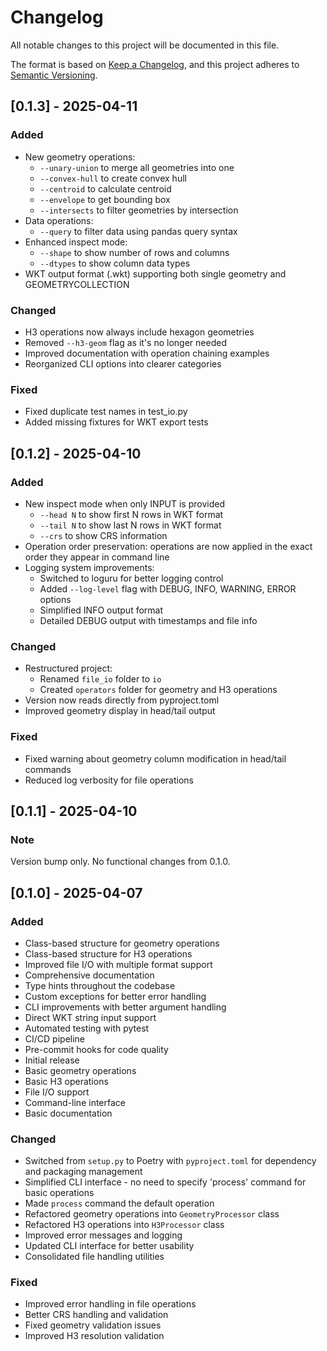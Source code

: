 # Changelog

All notable changes to this project will be documented in this file.

The format is based on [Keep a Changelog](https://keepachangelog.com/en/1.0.0/),
and this project adheres to [Semantic Versioning](https://semver.org/spec/v2.0.0.html).

## [0.1.3] - 2025-04-11

### Added
- New geometry operations:
  - `--unary-union` to merge all geometries into one
  - `--convex-hull` to create convex hull
  - `--centroid` to calculate centroid
  - `--envelope` to get bounding box
  - `--intersects` to filter geometries by intersection
- Data operations:
  - `--query` to filter data using pandas query syntax
- Enhanced inspect mode:
  - `--shape` to show number of rows and columns
  - `--dtypes` to show column data types
- WKT output format (.wkt) supporting both single geometry and GEOMETRYCOLLECTION

### Changed
- H3 operations now always include hexagon geometries
- Removed `--h3-geom` flag as it's no longer needed
- Improved documentation with operation chaining examples
- Reorganized CLI options into clearer categories

### Fixed
- Fixed duplicate test names in test_io.py
- Added missing fixtures for WKT export tests

## [0.1.2] - 2025-04-10

### Added
- New inspect mode when only INPUT is provided
  - `--head N` to show first N rows in WKT format
  - `--tail N` to show last N rows in WKT format
  - `--crs` to show CRS information
- Operation order preservation: operations are now applied in the exact order they appear in command line
- Logging system improvements:
  - Switched to loguru for better logging control
  - Added `--log-level` flag with DEBUG, INFO, WARNING, ERROR options
  - Simplified INFO output format
  - Detailed DEBUG output with timestamps and file info

### Changed
- Restructured project:
  - Renamed `file_io` folder to `io`
  - Created `operators` folder for geometry and H3 operations
- Version now reads directly from pyproject.toml
- Improved geometry display in head/tail output

### Fixed
- Fixed warning about geometry column modification in head/tail commands
- Reduced log verbosity for file operations

## [0.1.1] - 2025-04-10

### Note

Version bump only. No functional changes from 0.1.0.

## [0.1.0] - 2025-04-07

### Added
- Class-based structure for geometry operations
- Class-based structure for H3 operations
- Improved file I/O with multiple format support
- Comprehensive documentation
- Type hints throughout the codebase
- Custom exceptions for better error handling
- CLI improvements with better argument handling
- Direct WKT string input support
- Automated testing with pytest
- CI/CD pipeline
- Pre-commit hooks for code quality
- Initial release
- Basic geometry operations
- Basic H3 operations
- File I/O support
- Command-line interface
- Basic documentation

### Changed
- Switched from `setup.py` to Poetry with `pyproject.toml` for dependency and packaging management
- Simplified CLI interface - no need to specify 'process' command for basic operations
- Made `process` command the default operation
- Refactored geometry operations into `GeometryProcessor` class
- Refactored H3 operations into `H3Processor` class
- Improved error messages and logging
- Updated CLI interface for better usability
- Consolidated file handling utilities

### Fixed
- Improved error handling in file operations
- Better CRS handling and validation
- Fixed geometry validation issues
- Improved H3 resolution validation
